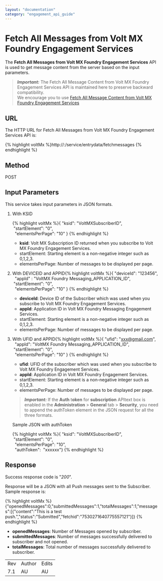 ```yaml
---
layout: "documentation"
category: "engagement_api_guide"
---
```

                           


Fetch All Messages from Volt MX Foundry Engagement Services
==========================================================

The **Fetch All Messages from Volt MX Foundry Engagement Services** API is used to get message content from the server based on the input parameters.

> **_Important:_** The Fetch All Message Content from Volt MX Foundry Engagement Services API is maintained here to preserve backward compatibility.  
We encourage you to use [Fetch All Message Content from Volt MX Foundry Engagement Services](../Push_Message_APIs/Fetch_All_Messages_from_VoltMX_Foundry_Messaging.html)

URL
---

The HTTP URL for Fetch All Messages from Volt MX Foundry Engagement Services API is:

{% highlight voltMx %}http://<host or ip>:<port>/service/entrydata/fetchmessages
{% endhighlight %}

Method
------

POST

Input Parameters
----------------

This service takes input parameters in JSON formats.

1.  With KSID  
      
    {% highlight voltMx %}{ "ksid": "VoltMXSubscriberID",  
      "startElement": "0",   
      "elementsPerPage": "10" }
    {% endhighlight %}
    *   **ksid**: Volt MX Subscription ID returned when you subscribe to Volt MX Foundry Engagement Services.
    *   startElement: Starting element is a non-negative integer such as 0,1,2,3.
    *   elementsPerPage: Number of messages to be displayed per page.
2.  With DEVICEID and APPID{% highlight voltMx %}{ "deviceId": "123456",  
       "appId" : "VoltMX Foundry Messaging_APPLICATION_ID",  
      "startElement": "0",   
      "elementsPerPage": "10" }
    {% endhighlight %}
    *   **deviceId**: Device ID of the Subscriber which was used when you subscribe to Volt MX Foundry Engagement Services.
    *   **appId**: Application ID in Volt MX Foundry Messaging Engagement Services.
    *   startElement: Starting element is a non-negative integer such as 0,1,2,3.
    *   elementsPerPage: Number of messages to be displayed per page.
3.  With UFID and APPID{% highlight voltMx %}{ "ufid": "xxx@gmail.com",  
       "appId": "VoltMX Foundry Messaging_APPLICATION_ID",  
      "startElement": "0",   
      "elementsPerPage": "10" }
    {% endhighlight %}
    
    *   **ufid**: UFID of the subscriber which was used when you subscribe to Volt MX Foundry Engagement Services.
    *   **appId**: Application ID in Volt MX Foundry Engagement Services.
    *   startElement: Starting element is a non-negative integer such as 0,1,2,3.
    *   elementsPerPage: Number of messages to be displayed per page.
    
    > **_Important:_** If the **Auth** t**oken** for **subscription** APItext box is enabled in the **Administration** \> **General** tab > **Security**, you need to append the authToken element in the JSON request for all the three formats.
    
    Sample JSON with authToken
    
    {% highlight voltMx %}{ "ksid": "VoltMXSubscriberID",  
      "startElement": "0",   
      "elementsPerPage": "10",  
      "authToken":  "xxxxxx"}
    {% endhighlight %}

Response
--------

Success response code is "_200_".

Response will be a JSON with all Push messages sent to the Subscriber. Sample response is:

{% highlight voltMx %}{"openedMessages":0,"submittedMessages":1,"totalMessages":1,"messages":[{"content":"This is a test push.","status":"Submitted","fetchid":"7530271640775557121"}]}
{% endhighlight %}

*   **openedMessages**: Number of Messages opened by subscriber.
*   **submittedMessages**: Number of messages successfully delivered to subscriber and not opened.
*   **totalMessages**: Total number of messages successfully delivered to subscriber.

<table class="TableStyle-RevisionTable" cellspacing="0" style="margin-left: 0;margin-right: auto;mc-table-style: url('../Resources/TableStyles/RevisionTable.css');" data-mc-conditions="Default.HTML"><colgroup><col class="TableStyle-RevisionTable-Column-Column1"> <col class="TableStyle-RevisionTable-Column-Column1"> <col class="TableStyle-RevisionTable-Column-Column1"></colgroup><tbody><tr class="TableStyle-RevisionTable-Body-Body1"><td class="TableStyle-RevisionTable-BodyE-Column1-Body1">Rev</td><td class="TableStyle-RevisionTable-BodyE-Column1-Body1">Author</td><td class="TableStyle-RevisionTable-BodyD-Column1-Body1">Edits</td></tr><tr class="TableStyle-RevisionTable-Body-Body1"><td class="TableStyle-RevisionTable-BodyB-Column1-Body1">7.1</td><td class="TableStyle-RevisionTable-BodyB-Column1-Body1">AU</td><td class="TableStyle-RevisionTable-BodyA-Column1-Body1">AU</td></tr></tbody></table>
